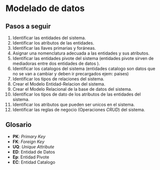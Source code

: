# Modelado de datos

## Pasos a seguir

1. Identificar las entidades del sistema.
1. Identificar los atributos de las entidades.
1. Identificar las llaves primarias y foráneas.
1. Asignar una nomenclatura adecuada a las entidades y sus atributos.
1. Identificar las entidades pivote del sistema  (entidades pivote sirven de mediadoras entre dos entidades de datos ).
1. Identificar los catalogos del sistema  (entidades catalogo son datos que no se van a cambiar y deben ir precargados  ejem: paises)
1. Identificar los tipos de relaciones del sistema.
1. Crear el Modelo Entidad-Relacion del sistema.
1. Crear el Modelo Relacional de la base de datos del sistema.
1. Identificar los tipos de dato de los atributos de las entidades del sistema.
1. Identificar los atributos que pueden ser unicos en el sistema.
1. Identificar las reglas de negocio  (Operaciones _CRUD_) del sistema.

## Glosario

- **PK**: _Primary Key_
- **FK**: _Foreign Key_
- **UQ**: _Unique Attribute_
- **ED**: Entidad de Datos
- **Ep**: Entidad Pivote
- **EC**: Entidad Catalogo